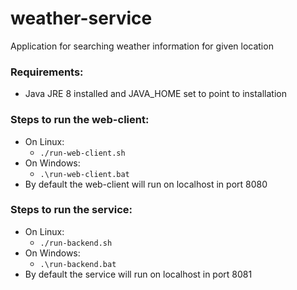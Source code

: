 # weather-service
Application for searching weather information for given location

### Requirements: 
* Java JRE 8 installed and JAVA_HOME set to point to installation

### Steps to run the web-client:
* On Linux: 
    * `./run-web-client.sh` 
* On Windows: 
    * `.\run-web-client.bat` 
* By default the web-client will run on localhost in port 8080
    
### Steps to run the service:
* On Linux: 
    * `./run-backend.sh` 
* On Windows: 
    * `.\run-backend.bat` 
* By default the service will run on localhost in port 8081

